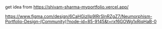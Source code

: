 get idea from https://shivam-sharma-myportfolio.vercel.app/

https://www.figma.com/design/6CaHGizIIp9IRrSlnRZgZ7/Neumorphism-Portfolio-Design-(Community)?node-id=85-9145&t=rxf6GOWg1xRiqHaB-0